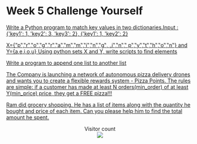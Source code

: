 # Week 5 Challenge Yourself


[Write a Python program to match key values in two dictionaries.Input : {'key1': 1, 'key2': 3, 'key3': 2}, {'key1': 1, 'key2': 2} ](https://github.com/atharva-narkhede/Python/blob/main/Week%205/Challenge%20Yourself/match_key_values.py)

[X={”p‟,‟r‟,‟o‟,‟g‟,‟r‟,‟a‟,‟m‟,‟m‟,‟i‟,‟n‟,‟g‟, „i‟,‟n‟,‟ p‟,‟y‟,‟t‟,‟h‟,‟o‟,‟n‟} and Y={a,e,i,o,u} Using python sets X and Y, write scripts to find elements](https://github.com/atharva-narkhede/Python/blob/main/Week%205/Challenge%20Yourself/sets_X_and_Y.py)

[Write a program to append one list to another list](https://github.com/adivishnu-a/Python/blob/main/Week%205/Challenge%20Yourself/append_list.py)

[The Company is launching a network of autonomous pizza delivery drones and wants you to create a flexible rewards system - Pizza Points. The rules are simple: if a customer has made at least N orders(min_order) of at least Y(min_price) price, they get a FREE pizza!!!](https://github.com/adivishnu-a/Python/blob/main/Week%205/Challenge%20Yourself/pizza_delivery_drones.py)

[Ram did grocery shopping. He has a list of items along with the quantity he bought and price of each item. Can you please help him to find the total amount he spent.](https://github.com/adivishnu-a/Python/blob/main/Week%205/Challenge%20Yourself/ram_shopping_total.py)

[]()

[]()

[]()

[]()

[]()

<p align="center"> 
  Visitor count<br>
  <img src="https://profile-counter.glitch.me/atharva-narkhede-pythonw5cy/count.svg" />
</p>
